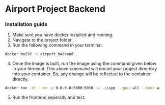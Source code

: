 # Airport Project Backend

### Installation guide

1. Make sure you have docker installed and running.
2. Navigate to the project folder.
3. Run the following command in your terminal:
```sh
docker build -t airport_backend .
```
4. Once the image is built, run the image using the command given below in your terminal. This above command will mount your project directory into your container. So, any change will be reflected to the container directly.
```sh
docker run -it --rm -p 0.0.0.0:5000:5000 -v .:/app --gpus all --name airport_backend airport_backend bash ./run.sh
```
5. Run the frontend seperatly and test.